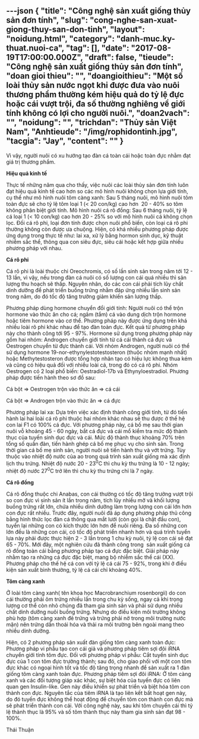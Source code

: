 ---json
{
    "title": "Công nghệ sản xuất giống thủy sản đơn tính",
    "slug": "cong-nghe-san-xuat-giong-thuy-san-don-tinh",
    "layout": "noidung.html",
    "category": "danh-muc.ky-thuat.nuoi-ca",
    "tag": [],
    "date": "2017-08-19T17:00:00.000Z",
    "draft": false,
    "tieude": "Công nghệ sản xuất giống thủy sản đơn tính",
    "doan gioi thieu": "",
    "doangioithieu": "Một số loài thủy sản nước ngọt khi được đưa vào nuôi thương phẩm thường kém hiệu quả do tỷ lệ đực hoặc cái vượt trội, đa số thường nghiêng về giới tính không có lợi cho người nuôi.",
    "doan2vach": "",
    "noidung": "",
    "trichdan": "Thủy sản Việt Nam",
    "Anhtieude": "/img/rophidontinh.jpg",
    "tacgia": "Jay",
    "__content__": ""
}
---
<p><span style="font-size:14px">V&igrave; vậy, người nu&ocirc;i c&oacute; xu hướng tạo đ&agrave;n c&aacute; to&agrave;n c&aacute;i hoặc to&agrave;n đực nhằm đạt gi&aacute; trị thương phẩm.</span></p>

<p><span style="font-size:14px"><strong>Hiệu quả kinh tế</strong></span></p>

<p><span style="font-size:14px">Thực tế những năm qua cho thấy, việc nu&ocirc;i c&aacute;c lo&agrave;i thủy sản đơn t&iacute;nh lu&ocirc;n đạt hiệu quả kinh tế cao hơn so c&aacute;c m&ocirc; h&igrave;nh nu&ocirc;i kh&ocirc;ng chọn lựa giới t&iacute;nh, cụ thể như m&ocirc; h&igrave;nh nu&ocirc;i t&ocirc;m c&agrave;ng xanh: Sau 5 th&aacute;ng nu&ocirc;i, m&ocirc; h&igrave;nh nu&ocirc;i t&ocirc;m to&agrave;n đực sẽ cho tỷ lệ t&ocirc;m loại 1 (&lt; 20 con/kg) cao hơn&nbsp; 20 - 40% so t&ocirc;m kh&ocirc;ng ph&acirc;n biệt giới t&iacute;nh. M&ocirc; h&igrave;nh nu&ocirc;i c&aacute; r&ocirc; đồng: Sau 6 th&aacute;ng nu&ocirc;i, tỷ lệ c&aacute; loại 1 (&lt; 10 con/kg) cao hơn 20 - 25% so với m&ocirc; h&igrave;nh nu&ocirc;i c&aacute; kh&ocirc;ng chọn lọc. Đối c&aacute; r&ocirc; phi, loại đơn t&iacute;nh được chọn nu&ocirc;i phổ biến, c&ograve;n loại c&aacute; r&ocirc; phi thường kh&ocirc;ng c&ograve;n được ưa chuộng. Hiện, c&oacute; kh&aacute; nhiều phương ph&aacute;p được ứng dụng trong thực tế như: lai xa, xử l&yacute; bằng hormon sinh dục, kỹ thuật nhiễm sắc thể, th&ocirc;ng qua con si&ecirc;u đực, si&ecirc;u c&aacute;i hoặc kết hợp giữa nhiều phương ph&aacute;p với nhau.</span></p>

<p><span style="font-size:14px"><strong>C&aacute; r&ocirc; phi</strong></span></p>

<p><span style="font-size:14px">C&aacute; r&ocirc; phi l&agrave; lo&agrave;i thuộc chi Oreochromis, c&oacute; số lần sinh sản trong năm tới 12 - 13 lần, v&igrave; vậy, nếu trong đ&agrave;n c&aacute; nu&ocirc;i c&oacute; số lượng con c&aacute;i qu&aacute; nhiều th&igrave; sản lượng thu hoạch sẽ thấp. Nguy&ecirc;n nh&acirc;n, do c&aacute;c con c&aacute;i phải t&iacute;ch lũy chất dinh dưỡng để ph&aacute;t triển buồng trứng nhằm đ&aacute;p ứng nhiều lần sinh sản trong năm, do đ&oacute; tốc độ tăng trưởng giảm khiến sản lượng thấp.</span></p>

<p><span style="font-size:14px">Phương ph&aacute;p d&ugrave;ng hormone chuyển đổi giới t&iacute;nh: Người nu&ocirc;i c&oacute; thể trộn hormone v&agrave;o thức ăn cho c&aacute;; ng&acirc;m (tắm) c&aacute; v&agrave;o dung dịch trộn hormone hoặc ti&ecirc;m hormone v&agrave;o cơ thể. Phương ph&aacute;p n&agrave;y được ứng dụng tr&ecirc;n kh&aacute; nhiều lo&agrave;i r&ocirc; phi kh&aacute;c nhau để tạo đ&agrave;n to&agrave;n đực. Kết quả từ phương ph&aacute;p n&agrave;y cho th&agrave;nh c&ocirc;ng tới 95 - 97%. Hormone sử dụng trong phương ph&aacute;p n&agrave;y gồm hai nh&oacute;m: Androgen chuyển giới t&iacute;nh từ c&aacute; c&aacute;i th&agrave;nh c&aacute; đực v&agrave; Oestrogen chuyển từ đực th&agrave;nh c&aacute;i. Với nh&oacute;m Androgen, người nu&ocirc;i c&oacute; thể sử dụng hormone 19-nor-ethynylestotestosteron (thuộc nh&oacute;m mạnh nhất) hoặc Methytestosteron được tổng hợp nh&acirc;n tạo c&oacute; hiệu lực kh&ocirc;ng thua k&eacute;m v&agrave; cũng c&oacute; hiệu quả đối với nhiều lo&agrave;i c&aacute;, trong đ&oacute; c&oacute; c&aacute; r&ocirc; phi. Nh&oacute;m Oestrogen c&oacute; 2 loại phổ biến: Oestradiol-17b v&agrave; Ethynyloestradiol. Phương ph&aacute;p được tiến h&agrave;nh theo sơ đồ sau:</span></p>

<p><span style="font-size:14px">C&aacute; bột =&gt; Oestrogen trộn v&agrave;o thức ăn =&gt; c&aacute; c&aacute;i</span></p>

<p><span style="font-size:14px">C&aacute; bột =&gt; Androgen trộn v&agrave;o thức ăn =&gt; c&aacute; đực</span></p>

<p><span style="font-size:14px">Phương ph&aacute;p lai xa: Dựa tr&ecirc;n việc x&aacute;c định th&agrave;nh c&ocirc;ng giới t&iacute;nh, từ đ&oacute; tiến h&agrave;nh lai hai lo&agrave;i c&aacute; r&ocirc; phi thuộc hai nh&oacute;m kh&aacute;c nhau sẽ thu được ở thế hệ con lai F1 c&oacute; 100% c&aacute; đực. Với phương ph&aacute;p n&agrave;y, c&aacute; bố mẹ sau thời gian nu&ocirc;i vỗ khoảng 45 - 60 ng&agrave;y, bắt c&aacute; đực v&agrave; c&aacute;i mổ kiểm tra mức độ th&agrave;nh thục của tuyến sinh dục đực v&agrave; c&aacute;i. Mức độ th&agrave;nh thục khoảng 70% tr&ecirc;n tổng số quần đ&agrave;n, tiến h&agrave;nh gh&eacute;p c&aacute; bố mẹ phục vụ cho sinh sản. Trong thời gian c&aacute; bố mẹ sinh sản, người nu&ocirc;i sẽ tiến h&agrave;nh thu v&agrave; vớt trứng. T&ugrave;y thuộc v&agrave;o nhiệt độ nước của ao trong qu&aacute; tr&igrave;nh sản xuất giống m&agrave; x&aacute;c định lịch thu trứng. Nhiệt độ nước 20 - 23<sup>0</sup>C th&igrave; chu kỳ thu trứng l&agrave; 10 - 12 ng&agrave;y; nhiệt độ nước 27<sup>0</sup>C trở l&ecirc;n th&igrave; chu kỳ thu trứng chỉ l&agrave; 7 ng&agrave;y.</span></p>

<p><span style="font-size:14px"><strong>C&aacute; r&ocirc; đồng</strong></span></p>

<p><span style="font-size:14px">C&aacute; r&ocirc; đồng thuộc chi Anabas, con c&aacute;i thường c&oacute; tốc độ tăng trưởng vượt trội so con đực v&igrave; sinh sản &iacute;t lần trong năm, t&iacute;ch lũy nhiều mỡ v&agrave; khối lượng buồng trứng rất lớn, chứa nhiều dinh dưỡng l&agrave;m trọng lượng con c&aacute;i lớn hơn con đực rất nhiều. Trước đ&acirc;y, người nu&ocirc;i đ&atilde; &aacute;p dụng phương ph&aacute;p thủ c&ocirc;ng bằng h&igrave;nh thức lọc đ&agrave;n c&aacute; th&ocirc;ng qua mắt lưới (c&ograve;n gọi l&agrave; chặt đầu con), tuyển lại những con c&oacute; k&iacute;ch thước lớn hơn để nu&ocirc;i ri&ecirc;ng. Đa số những con lớn đều l&agrave; những con c&aacute;i, c&oacute; tốc độ ph&aacute;t triển nhanh hơn v&agrave; qu&aacute; tr&igrave;nh tuyển lựa n&agrave;y phải được thực hiện 2 - 3 lần trong 1 chu kỳ nu&ocirc;i, tỷ lệ con c&aacute;i sẽ đạt 65 - 70%. Mới đ&acirc;y, một nghi&ecirc;n cứu đ&atilde; th&agrave;nh c&ocirc;ng trong&nbsp; sản xuất giống c&aacute; r&ocirc; đồng to&agrave;n c&aacute;i bằng phương ph&aacute;p tạo c&aacute; đực đặc biệt. Giải ph&aacute;p n&agrave;y nhằm tạo ra những c&aacute; đực đặc biệt, mang bộ nhiễm sắc thể c&aacute;i (XX). Phương ph&aacute;p cho thế hệ c&aacute; con với tỷ lệ c&aacute; c&aacute;i 75 - 92%, trong khi ở điều kiện sản xuất b&igrave;nh thường, tỷ lệ c&aacute; c&aacute;i chỉ khoảng 40%.</span></p>

<p><span style="font-size:14px"><strong>T&ocirc;m c&agrave;ng xanh</strong></span></p>

<p><span style="font-size:14px">Ở lo&agrave;i t&ocirc;m c&agrave;ng xanh( t&ecirc;n khoa học Macrobranchium rosenborgii) do con c&aacute;i thường phải &ocirc;m trứng nhiều lần trong chu kỳ sống, ngay cả khi trọng lượng cơ thể c&ograve;n nhỏ ch&uacute;ng đ&atilde; tham gia sinh sản v&agrave; phải sử dụng nhiều chất dinh dưỡng nu&ocirc;i buồng trứng. Nhưng do điều kiện m&ocirc;i trường kh&ocirc;ng ph&ugrave; hợp (t&ocirc;m c&agrave;ng xanh đẻ trứng v&agrave; trứng phải nở trong m&ocirc;i trường nước mặn) n&ecirc;n trứng dần tho&aacute;i h&oacute;a v&agrave; thải ra m&ocirc;i trường b&ecirc;n ngo&agrave;i mang theo nhiều dinh dưỡng.</span></p>

<p><span style="font-size:14px">Hiện, c&oacute; 2 phương ph&aacute;p sản xuất đ&agrave;n giống t&ocirc;m c&agrave;ng xanh to&agrave;n đực: Phương ph&aacute;p vi phẫu tạo con c&aacute;i giả v&agrave; phương ph&aacute;p ti&ecirc;m sợi đ&ocirc;i iRNA chuyển giới t&iacute;nh t&ocirc;m đực. Đối với phương ph&aacute;p vi phẫu: Cắt tuyến sinh dục đực của 1 con t&ocirc;m đực trưởng th&agrave;nh; sau đ&oacute;, cho giao phối với một con t&ocirc;m đực kh&aacute;c c&oacute; ngoại h&igrave;nh tốt v&agrave; tốc độ tăng trọng nhanh để sản xuất ra 1 đ&agrave;n giống t&ocirc;m c&agrave;ng xanh to&agrave;n đực. Phương ph&aacute;p ti&ecirc;m sợi đ&ocirc;i iRNA: Ở t&ocirc;m c&agrave;ng xanh v&agrave; c&aacute;c đối tượng gi&aacute;p x&aacute;c kh&aacute;c, sự biệt h&oacute;a của tuyến đực c&oacute; li&ecirc;n quan gen Insulin-like. Gen n&agrave;y điều khiển sự ph&aacute;t triển v&agrave; biệt h&oacute;a t&ocirc;m con th&agrave;nh con đực. Nguy&ecirc;n tắc của ti&ecirc;m iRNA l&agrave; tạo li&ecirc;n kết bất hoạt gen n&agrave;y, do đ&oacute; tuyến đực kh&ocirc;ng thể hoạt động để chuyển t&ocirc;m con th&agrave;nh con đực m&agrave; sẽ ph&aacute;t triển th&agrave;nh con c&aacute;i. Với c&ocirc;ng nghệ n&agrave;y, sau khi t&ocirc;m chuyển c&aacute;i th&igrave; tỷ lệ th&agrave;nh thục l&agrave; 95% v&agrave; số t&ocirc;m th&agrave;nh thục n&agrave;y tham gia sinh sản đạt 98 - 100%.</span></p>

<p><span style="font-size:14px">Th&aacute;i Thuận&nbsp;</span></p>
